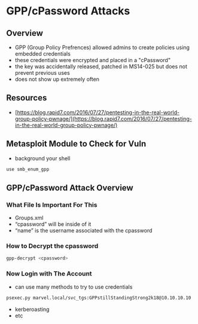# GPP/cPassword Attacks

## Overview

* GPP \(Group Policy Prefrences\) allowed admins to create policies using embedded credentials
* these credentials were encrypted and placed in a "cPassword"
* the key was accidentally released, patched in MS14-025 but does not prevent previous uses
* does not show up extremely often

## Resources

* [https://blog.rapid7.com/2016/07/27/pentesting-in-the-real-world-group-policy-pwnage/](https://blog.rapid7.com/2016/07/27/pentesting-in-the-real-world-group-policy-pwnage/)

## Metasploit Module to Check for Vuln

* background your shell

```bash
use smb_enum_gpp
```

## GPP/cPassword Attack Overview

### What File Is Important For This

* Groups.xml
* “cpassword” will be inside of it
* “name” is the username associated with the cpassword

### How to Decrypt the cpassword

```bash
gpp-decrypt <cpassword>
```

### Now Login with The Account

* can use many methods to try to use credentials

```bash
psexec.py marvel.local/svc_tgs:GPPstillStandingStrong2k18@10.10.10.10
```

* kerberoasting
* etc

